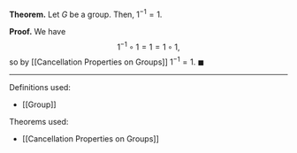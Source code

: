 **Theorem.** Let $G$ be a group. Then, $1^{-1}=1$.

**Proof.** We have $$1^{-1}\circ 1=1=1\circ 1,$$so by [[Cancellation Properties on Groups]] $1^{-1}=1$. $\blacksquare$
***
Definitions used:
- [[Group]]

Theorems used:
- [[Cancellation Properties on Groups]]